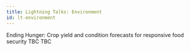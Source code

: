 ```yaml
---
title: Lightning Talks: Environment
id: lt-environment
---
```

Ending Hunger: Crop yield and condition forecasts for responsive food security
TBC
TBC
